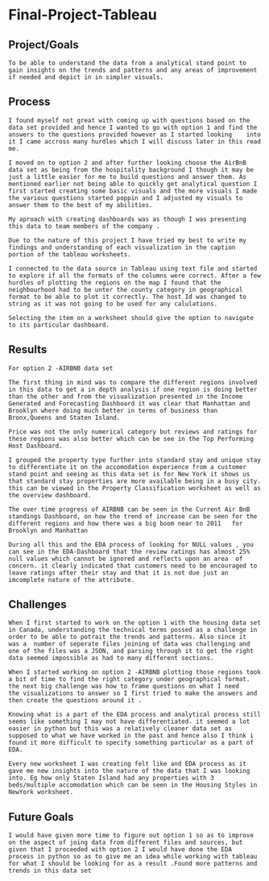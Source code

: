 # Final-Project-Tableau

## Project/Goals
	To be able to understand the data from a analytical stand point to gain insights on the trends and patterns and any areas of improvement if needed and depict in in simpler visuals.

## Process
	I found myself not great with coming up with questions based on the data set provided and hence I wanted to go with option 1 and find the answers to the questions provided however as I started looking 	into it I came accross many hurdles which I will discuss later in this read me.

	I moved on to option 2 and after further looking choose the AirBnB data set as being from the hospitality background I though it may be just a little easier for me to build questions and answer them. As 	mentioned earlier not being able to quickly get analytical question I first started creating some basic visuals and the more visuals I made the various questions started poppin and I adjusted my visuals to 	answer them to the best of my abilities.

	My aproach with creating dashboards was as though I was presenting this data to team members of the company .

	Due to the nature of this project I have tried my best to write my findings and understanding of each visualization in the caption portion of the tableau worksheets.

	I connected to the data source in Tableau using text file and started to explore if all the formats of the columns were correct. After a few hurdles of plotting the regions on the map I found that the 	neighbourhood had to be unter the county category in geographical format to be able to plot it correctly. The host Id was changed to string as it was not going to be used for any calulations.
	
	Selecting the item on a worksheet should give the option to navigate to its particular dashboard.

## Results
	For option 2 -AIRBNB data set

 	The first thing in mind was to compare the different regions involved in this data to get a in depth analysis if one region is doing better than the other and from the visualization presented in the Income 	Generated and Forecasting Dashboard it was clear that Manhattan and Brooklyn where doing much better in terms of business than Bronx,Queens and Staten Island.

	Price was not the only numerical category but reviews and ratings for these regions was also better which can be see in the Top Performing Host Dashboard. 

	I grouped the property type further into standard stay and unique stay to differentiate it on the accomodation experience from a customer stand point and seeing as this data set is for New York it shows us 	that standard stay properties are more available being in a busy city. this can be viewed in the Property Classification worksheet as well as the overview dashboard.

	The over time progress of AIRBNB can be seen in the Current Air BnB standings Dashboard, on how the trend of increase can be seen for the different regions and how there was a big boom near to 2011 	for Brooklyn and Manhattan

	During all this and the EDA process of looking for NULL values , you can see in the EDA-Dashboard that the review ratings has almost 25% null values which cannot be ignored and reflects upon an area 	of concern. it clearly indicated that customers need to be encouraged to leave ratings after their stay and that it is not due just an imcomplete nature of the attribute.


## Challenges 
	When I first started to work on the option 1 with the housing data set in Canada, understanding the technical terms possed as a challenge in order to be able to potrait the trends and patterns. Also since it 	was a  number of seperate files joining of data was challenging and one of the files was a JSON, and parsing through it to get the right data seemed impossible as had to many different sections.

	When I started working on option 2 -AIRBNB plotting those regions took a bit of time to find the right category under geographical format. the next big challenge was how to frame questions on what I need 	the visualizations to answer so I first tried to make the answers and then create the questions around it .

	Knowing what is a part of the EDA process and analytical process still seems like something I may not have differentiated. it seemed a lot easier in python but this was a relatively cleaner data set as 	supposed to what we have worked in the past and hence also I think i found it more difficult to specify something particular as a part of EDA. 
	
	Every new worksheet I was creating felt like and EDA process as it gave me new insights into the nature of the data that I was looking into. Eg how only Staten Island had any properties with 3 	beds/multiple accomodation which can be seen in the Housing Styles in NewYork worksheet. 


## Future Goals
	I would have given more time to figure out option 1 so as to improve on the aspect of joing data from different files and sources, but given that I proceeded with option 2 I would have done the EDA 	process in python so as to give me an idea while working with tableau for what I should be looking for as a result .Found more patterns and trends in this data set
